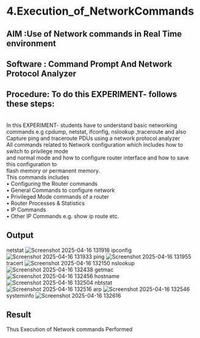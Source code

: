 # 4.Execution_of_NetworkCommands
## AIM :Use of Network commands in Real Time environment
## Software : Command Prompt And Network Protocol Analyzer
## Procedure: To do this EXPERIMENT- follows these steps:
<BR>
In this EXPERIMENT- students have to understand basic networking commands e.g cpdump, netstat, ifconfig, nslookup ,traceroute and also Capture ping and traceroute PDUs using a network protocol analyzer 
<BR>
All commands related to Network configuration which includes how to switch to privilege mode
<BR>
and normal mode and how to configure router interface and how to save this configuration to
<BR>
flash memory or permanent memory.
<BR>
This commands includes
<BR>
• Configuring the Router commands
<BR>
• General Commands to configure network
<BR>
• Privileged Mode commands of a router 
<BR>
• Router Processes & Statistics
<BR>
• IP Commands
<BR>
• Other IP Commands e.g. show ip route etc.
<BR>

## Output
netstat
![Screenshot 2025-04-16 131916](https://github.com/user-attachments/assets/21b93f9c-b334-428d-8f20-593b96bff242)
ipconfig
![Screenshot 2025-04-16 131933](https://github.com/user-attachments/assets/3b333c69-fa04-4982-9d78-bcb135be028e)
ping
![Screenshot 2025-04-16 131955](https://github.com/user-attachments/assets/a6f8efe0-10e3-4910-a983-e6bb7f1db215)
tracert
![Screenshot 2025-04-16 132150](https://github.com/user-attachments/assets/1622014f-2fb8-4bec-9892-fa25909f1d2c)
nslookup
![Screenshot 2025-04-16 132438](https://github.com/user-attachments/assets/cfd6f962-d403-4869-9abd-40ed710f36fd)
getmac
![Screenshot 2025-04-16 132456](https://github.com/user-attachments/assets/559615b3-69bc-4604-bace-f4558318bfeb)
hostname
![Screenshot 2025-04-16 132504](https://github.com/user-attachments/assets/e5832a85-c008-46f2-a1c0-c2417238d4fc)
nbtstat
![Screenshot 2025-04-16 132516](https://github.com/user-attachments/assets/e36750fe-598a-4d6e-8572-0cd71b74fa76)
arp
![Screenshot 2025-04-16 132546](https://github.com/user-attachments/assets/9941a22f-73c8-4c4c-97a2-876782816829)
systeminfo
![Screenshot 2025-04-16 132616](https://github.com/user-attachments/assets/fc030a73-c3f7-4663-b54c-a8313d3cbb2b)












## Result
Thus Execution of Network commands Performed 
